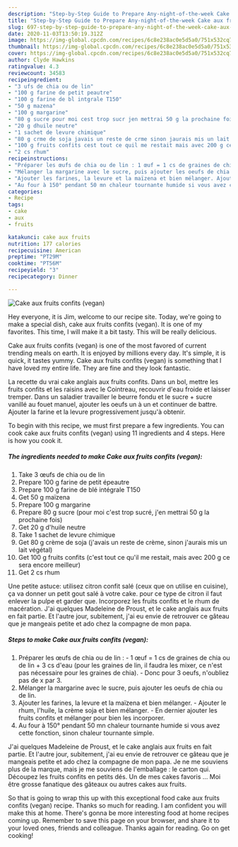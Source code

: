 ```yaml
---
description: "Step-by-Step Guide to Prepare Any-night-of-the-week Cake aux fruits confits (vegan)"
title: "Step-by-Step Guide to Prepare Any-night-of-the-week Cake aux fruits confits (vegan)"
slug: 697-step-by-step-guide-to-prepare-any-night-of-the-week-cake-aux-fruits-confits-vegan
date: 2020-11-03T13:50:19.312Z
image: https://img-global.cpcdn.com/recipes/6c8e238ac0e5d5a0/751x532cq70/cake-aux-fruits-confits-vegan-photo-principale-de-la-recette.jpg
thumbnail: https://img-global.cpcdn.com/recipes/6c8e238ac0e5d5a0/751x532cq70/cake-aux-fruits-confits-vegan-photo-principale-de-la-recette.jpg
cover: https://img-global.cpcdn.com/recipes/6c8e238ac0e5d5a0/751x532cq70/cake-aux-fruits-confits-vegan-photo-principale-de-la-recette.jpg
author: Clyde Hawkins
ratingvalue: 4.3
reviewcount: 34583
recipeingredient:
- "3 ufs de chia ou de lin"
- "100 g farine de petit peautre"
- "100 g farine de bl intgrale T150"
- "50 g mazena"
- "100 g margarine"
- "80 g sucre pour moi cest trop sucr jen mettrai 50 g la prochaine fois"
- "20 g dhuile neutre"
- "1 sachet de levure chimique"
- "80 g crme de soja javais un reste de crme sinon jaurais mis un lait vgtal"
- "100 g fruits confits cest tout ce quil me restait mais avec 200 g ce sera encore meilleur"
- "2 cs rhum"
recipeinstructions:
- "Préparer les œufs de chia ou de lin : 1 œuf = 1 cs de graines de chia ou de lin + 3 cs d&#39;eau (pour les graines de lin, il faudra les mixer, ce n&#39;est pas nécessaire pour les graines de chia). Donc pour 3 oeufs, n&#39;oubliez pas de x par 3."
- "Mélanger la margarine avec le sucre, puis ajouter les oeufs de chia ou de lin."
- "Ajouter les farines, la levure et la maïzena et bien mélanger. Ajouter le rhum, l&#39;huile, la crème soja et bien mélanger. En dernier ajouter les fruits confits et mélanger pour bien les incorporer."
- "Au four à 150° pendant 50 mn chaleur tournante humide si vous avez cette fonction, sinon chaleur tournante simple."
categories:
- Recipe
tags:
- cake
- aux
- fruits

katakunci: cake aux fruits 
nutrition: 177 calories
recipecuisine: American
preptime: "PT29M"
cooktime: "PT56M"
recipeyield: "3"
recipecategory: Dinner

---
```



![Cake aux fruits confits (vegan)](https://img-global.cpcdn.com/recipes/6c8e238ac0e5d5a0/751x532cq70/cake-aux-fruits-confits-vegan-photo-principale-de-la-recette.jpg)

Hey everyone, it is Jim, welcome to our recipe site. Today, we're going to make a special dish, cake aux fruits confits (vegan). It is one of my favorites. This time, I will make it a bit tasty. This will be really delicious.

Cake aux fruits confits (vegan) is one of the most favored of current trending meals on earth. It is enjoyed by millions every day. It's simple, it is quick, it tastes yummy. Cake aux fruits confits (vegan) is something that I have loved my entire life. They are fine and they look fantastic.

La recette du vrai cake anglais aux fruits confits. Dans un bol, mettre les fruits confits et les raisins avec le Cointreau, recouvrir d&#39;eau froide et laisser tremper. Dans un saladier travailler le beurre fondu et le sucre + sucre vanillé au fouet manuel, ajouter les oeufs un à un et continuer de battre. Ajouter la farine et la levure progressivement jusqu&#39;à obtenir.


To begin with this recipe, we must first prepare a few ingredients. You can cook cake aux fruits confits (vegan) using 11 ingredients and 4 steps. Here is how you cook it.

<!--inarticleads1-->

##### The ingredients needed to make Cake aux fruits confits (vegan):

1. Take 3 œufs de chia ou de lin
1. Prepare 100 g farine de petit épeautre
1. Prepare 100 g farine de blé intégrale T150
1. Get 50 g maïzena
1. Prepare 100 g margarine
1. Prepare 80 g sucre (pour moi c&#39;est trop sucré, j&#39;en mettrai 50 g la prochaine fois)
1. Get 20 g d&#39;huile neutre
1. Take 1 sachet de levure chimique
1. Get 80 g crème de soja (j&#39;avais un reste de crème, sinon j&#39;aurais mis un lait végétal)
1. Get 100 g fruits confits (c&#39;est tout ce qu&#39;il me restait, mais avec 200 g ce sera encore meilleur)
1. Get 2 cs rhum


Une petite astuce: utilisez citron confit salé (ceux que on utilise en cuisine), ça va donner un petit gout salé à votre cake. pour ce type de citron il faut enlever la pulpe et garder que. Incorporez les fruits confits et le rhum de macération. J&#39;ai quelques Madeleine de Proust, et le cake anglais aux fruits en fait partie. Et l&#39;autre jour, subitement, j&#39;ai eu envie de retrouver ce gâteau que je mangeais petite et ado chez la compagne de mon papa. 

<!--inarticleads2-->

##### Steps to make Cake aux fruits confits (vegan):

1. Préparer les œufs de chia ou de lin : - 1 œuf = 1 cs de graines de chia ou de lin + 3 cs d&#39;eau (pour les graines de lin, il faudra les mixer, ce n&#39;est pas nécessaire pour les graines de chia). - Donc pour 3 oeufs, n&#39;oubliez pas de x par 3.
1. Mélanger la margarine avec le sucre, puis ajouter les oeufs de chia ou de lin.
1. Ajouter les farines, la levure et la maïzena et bien mélanger. - Ajouter le rhum, l&#39;huile, la crème soja et bien mélanger. - En dernier ajouter les fruits confits et mélanger pour bien les incorporer.
1. Au four à 150° pendant 50 mn chaleur tournante humide si vous avez cette fonction, sinon chaleur tournante simple.


J&#39;ai quelques Madeleine de Proust, et le cake anglais aux fruits en fait partie. Et l&#39;autre jour, subitement, j&#39;ai eu envie de retrouver ce gâteau que je mangeais petite et ado chez la compagne de mon papa. Je ne me souviens plus de la marque, mais je me souviens de l&#39;emballage : le carton qui. Découpez les fruits confits en petits dés. Un de mes cakes favoris … Moi être grosse fanatique des gâteaux ou autres cakes aux fruits. 

So that is going to wrap this up with this exceptional food cake aux fruits confits (vegan) recipe. Thanks so much for reading. I am confident you will make this at home. There's gonna be more interesting food at home recipes coming up. Remember to save this page on your browser, and share it to your loved ones, friends and colleague. Thanks again for reading. Go on get cooking!
